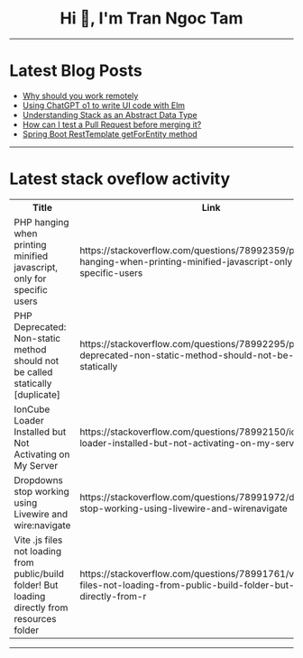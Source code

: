<h1 align="center">Hi 👋, I'm Tran Ngoc Tam</h1>

---

# Latest Blog Posts 
<!-- BLOG-POST-LIST:START -->
- [Why should you work remotely](https://dev.to/remotewlb/why-should-you-work-remotely-3g99)
- [Using ChatGPT o1 to write UI code with Elm](https://dev.to/jiwhiz/using-chatgpt-o1-to-write-ui-code-with-elm-2cb7)
- [Understanding Stack as an Abstract Data Type](https://dev.to/adityabhuyan/understanding-stack-as-an-abstract-data-type-2jo3)
- [How can I test a Pull Request before merging it?](https://dev.to/ajeetraina/how-can-i-test-a-pull-request-before-merging-it-2g9a)
- [Spring Boot RestTemplate getForEntity method](https://dev.to/realnamehidden1_61/spring-boot-resttemplate-getforentity-method-4oe4)
<!-- BLOG-POST-LIST:END -->

---

# Latest stack oveflow activity
<table>
  <tr><th>Title</th><th>Link</th></tr>
  <!-- STACKOVERFLOW:START --><tr><td>PHP hanging when printing minified javascript, only for specific users</td><td>https://stackoverflow.com/questions/78992359/php-hanging-when-printing-minified-javascript-only-for-specific-users</td></tr><tr><td>PHP Deprecated: Non-static method should not be called statically [duplicate]</td><td>https://stackoverflow.com/questions/78992295/php-deprecated-non-static-method-should-not-be-called-statically</td></tr><tr><td>IonCube Loader Installed but Not Activating on My Server</td><td>https://stackoverflow.com/questions/78992150/ioncube-loader-installed-but-not-activating-on-my-server</td></tr><tr><td>Dropdowns stop working using Livewire and wire:navigate</td><td>https://stackoverflow.com/questions/78991972/dropdowns-stop-working-using-livewire-and-wirenavigate</td></tr><tr><td>Vite .js files not loading from public/build folder! But loading directly from resources folder</td><td>https://stackoverflow.com/questions/78991761/vite-js-files-not-loading-from-public-build-folder-but-loading-directly-from-r</td></tr><!-- STACKOVERFLOW:END -->
</table>

---


